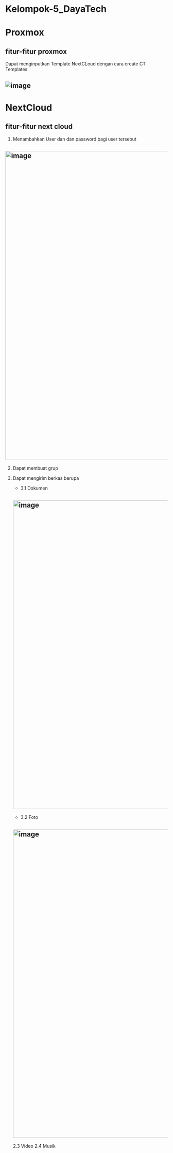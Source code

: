 # Kelompok-5_DayaTech

# Proxmox
## fitur-fitur proxmox
Dapat menginputkan Template NextCLoud dengan cara create CT Templates
## ![image](https://github.com/dianovis/Kelompok-5_DayaTech/assets/116280719/5d7b1a2e-ae56-4876-bca2-6fe991dea09b)


# NextCloud
## fitur-fitur next cloud
1. Menambahkan User dan dan password bagi user tersebut
## <img width="960" alt="image" src="https://github.com/dianovis/Kelompok-5_DayaTech/assets/116280719/483642cd-686d-41f9-a8c9-b85e64ac2142">
2. Dapat membuat grup

3. Dapat mengirim berkas berupa
   * 3.1 Dokumen
   ## <img width="959" alt="image" src="https://github.com/dianovis/Kelompok-5_DayaTech/assets/116280719/96aa38df-9afd-4afd-a76b-fd7192321186">
   * 3.2 Foto
   ## <img width="958" alt="image" src="https://github.com/dianovis/Kelompok-5_DayaTech/assets/116280719/c681bc80-d94d-4ee3-b8c8-f69417b0ae35">

   2.3 Video
   2.4 Musik

